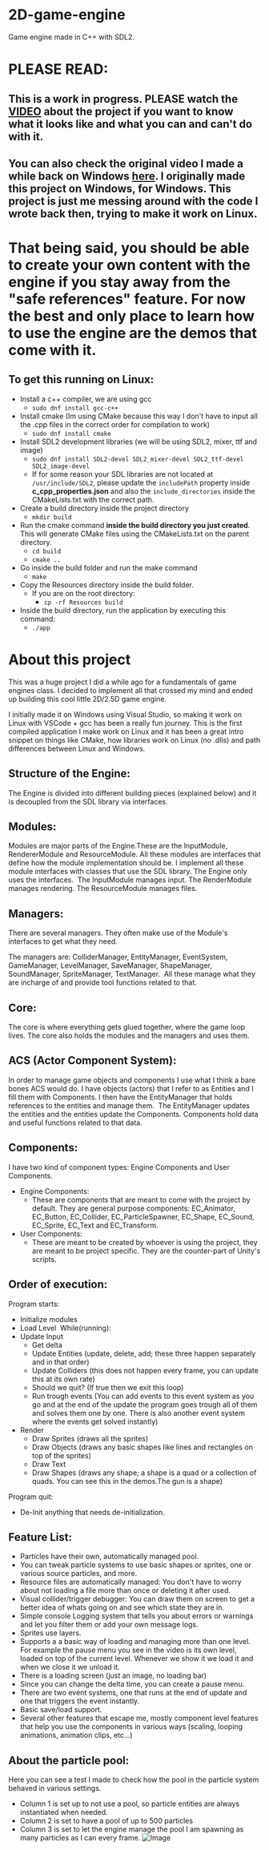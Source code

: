 # 2D-game-engine
Game engine made in C++ with SDL2.

# PLEASE READ:

## **This is a work in progress. PLEASE watch the [VIDEO](https://youtu.be/ljVjTXEBvMw) about the project if you want to know what it looks like and what you can and can't do with it.**

## You can also check the original video I made a while back on Windows [here](https://www.youtube.com/watch?v=3SOYCM9kgbw). **I originally made this project on Windows, for Windows. This project is just me messing around with the code I wrote back then, trying to make it work on Linux.**

# **That being said, you should be able to create your own content with the engine if you stay away from the "safe references" feature. For now the best and only place to learn how to use the engine are the demos that come with it.**


## To get this running on Linux:
- Install a c++ compiler, we are using gcc
    - `sudo dnf install gcc-c++`
- Install cmake (Im using CMake because this way I don't have to input all the .cpp files in the correct order for compilation to work)
    - `sudo dnf install cmake`
- Install SDL2 development libraries (we will be using SDL2, mixer, ttf and image)
    - `sudo dnf install SDL2-devel SDL2_mixer-devel SDL2_ttf-devel SDL2_image-devel`
    - If for some reason your SDL libraries are not located at `/usr/include/SDL2`, please update the `includePath` property inside **c_cpp_properties.json**  and also the `include_directories` inside the CMakeLists.txt with the correct path.
- Create a build directory inside the project directory
    - `mkdir build`
- Run the cmake command **inside the build directory you just created**. This  will generate CMake files using the CMakeLists.txt on the parent directory.
    - `cd build`
    - `cmake ..`
- Go inside the build folder and run the make command
    - `make`
- Copy the Resources directory inside the build folder.
    - If you are on the root directory:
        - `cp -rf Resources build`
- Inside the build directory, run the application by executing this command:
    - `./app`



# About this project
This was a huge project I did a while ago for a fundamentals of game engines class. I decided to implement all that crossed my mind and ended up building this cool little 2D/2.5D game engine.

I initially made it on Windows using Visual Studio, so making it work on Linux with VSCode + gcc has been a really fun journey. This is the first compiled application I make work on Linux and it has been a great intro snippet on things like CMake, how libraries work on Linux (no .dlls) and path differences between Linux and Windows.


## Structure of the Engine:
The Engine is divided into different building pieces (explained below) and it is decoupled from the SDL library via interfaces.

## Modules:
Modules are major parts of the Engine.These are the InputModule, RendererModule and ResourceModule.
All these modules are interfaces that define how the module implementation should be. I implement all these module interfaces with classes that use the SDL library. The Engine only uses the interfaces.
‍
The InputModule manages input.
The RenderModule manages rendering.
The ResourceModule manages files.

## Managers:
There are several managers. They often make use of the Module's interfaces to get what they need.

The managers are:
ColliderManager, EntityManager, EventSystem, GameManager, LevelManager, SaveManager, ShapeManager, SoundManager, SpriteManager, TextManager.
‍
All these manage what they are incharge of and provide tool functions related to that.

## Core:
The core is where everything gets glued together, where the game loop lives.
The core also holds the modules and the managers and uses them.

## ACS (Actor Component System):
In order to manage game objects and components I use what I think a bare bones ACS would do.
I have objects (actors) that I refer to as Entities and I fill them with Components. I then have the EntityManager that holds references to the entities and manage them.
‍
The EntityManager updates the entities and the entities update the Components. Components hold data and useful functions related to that data.

## Components:
I have two kind of component types: Engine Components and User Components.

- Engine Components:
    - These are components that are meant to come with the project by default. They are general purpose components: EC_Animator, EC_Button, EC_Collider, EC_ParticleSpawner, EC_Shape, EC_Sound, EC_Sprite, EC_Text and EC_Transform.
- User Components:
    - These are meant to be created by whoever is using the project, they are meant to be project specific.
They are the counter-part of Unity's scripts.

## Order of execution:
Program starts:
- Initialize modules
- Load Level
‍
While(running):
- Update Input
    - Get delta
    - Update Entities (update, delete, add; these three happen separately and in that order)
    - Update Colliders (this does not happen every frame, you can update this at its own rate)
    - Should we quit? (If true then we exit this loop)
    - Run trough events (You can add events to this event system as you go and at the end of the update the program goes trough all of them and solves them one by one. There is also another event system where the events get solved instantly)
- Render
    - Draw Sprites (draws all the sprites)
    - Draw Objects (draws any basic shapes like lines and rectangles on top of the sprites)
    - Draw Text
    - Draw Shapes (draws any shape; a shape is a quad or a collection of quads. You can see this in the demos.The gun is a shape)

Program quit:
- De-Init anything that needs de-initialization.

## Feature List:
- Particles have their own, automatically managed pool.
- You can tweak particle systems to use basic shapes or sprites, one or various source particles, and more.
- Resource files are automatically managed: You don't have to worry about not loading a file more than once or deleting it after used.
- Visual collider/trigger debugger: You can draw them on screen to get a better idea of whats going on and see which state they are in.
- Simple console Logging system that tells you about errors or warnings and let you filter them or add your own message logs.
- Sprites use layers.
- Supports a a basic way of loading and managing more than one level. For example the pause menu you see in the video is its own level, loaded on top of the current level. Whenever we show it we load it and when we close it we unload it.
- There is a loading screen (just an image, no loading bar)
- Since you can change the delta time, you can create a pause menu.
- There are two event systems, one that runs at the end of update and one that triggers the event instantly.
- Basic save/load support.
- Several other features that escape me, mostly component level features that help you use the components in various ways (scaling, looping animations, animation clips, etc...)

## About the particle pool:
Here you can see a test I made to check how the pool in the particle system behaved in various settings.
- Column 1 is set up to not use a pool, so particle entities are always instantiated when needed.
- Column 2 is set to have a pool of up to 500 particles
- Column 3 is set to let the engine manage the pool
I am spawning as many particles as I can every frame.
![Image](pool_test.png)